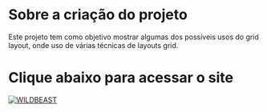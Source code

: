 # Sobre a criação do projeto
Este projeto tem como objetivo mostrar algumas dos possíveis usos do grid layout, onde uso de várias técnicas de layouts grid.
# Clique abaixo para acessar o site
[![WILDBEAST](https://img.shields.io/badge/WILDBEAST-9c60f4?style=for-the-badge)](https://gabriel-farias-06.github.io/bikcraft/)
